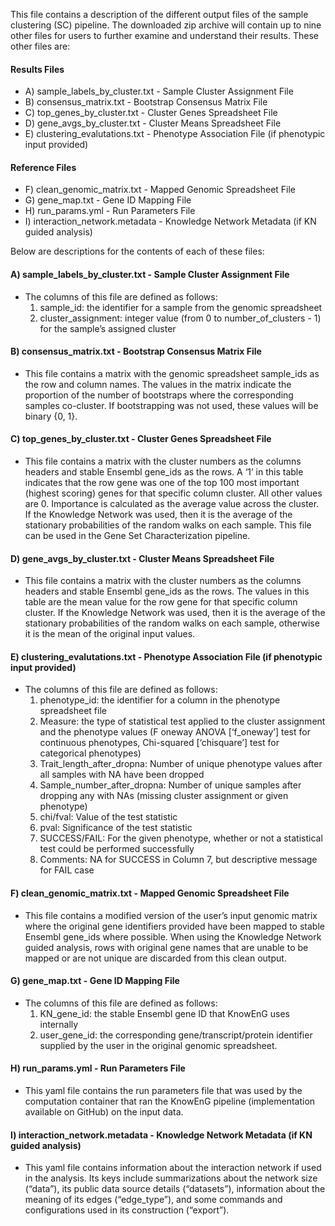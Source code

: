 This file contains a description of the different output files of the sample clustering (SC) pipeline. The downloaded zip archive will contain up to nine other files for users to further examine and understand their results.  These other files are:

#### Results Files
- A) sample_labels_by_cluster.txt - Sample Cluster Assignment File
- B) consensus_matrix.txt - Bootstrap Consensus Matrix File 
- C) top_genes_by_cluster.txt - Cluster Genes Spreadsheet File
- D) gene_avgs_by_cluster.txt - Cluster Means Spreadsheet File
- E) clustering_evalutations.txt - Phenotype Association File (if phenotypic input provided)

#### Reference Files
- F) clean_genomic_matrix.txt - Mapped Genomic Spreadsheet File
- G) gene_map.txt - Gene ID Mapping File
- H) run_params.yml - Run Parameters File
- I) interaction_network.metadata - Knowledge Network Metadata (if KN guided analysis)

Below are descriptions for the contents of each of these files:

#### A) sample_labels_by_cluster.txt - Sample Cluster Assignment File 
- The columns of this file are defined as follows:
  1) sample_id: the identifier for a sample from the genomic spreadsheet
  2) cluster_assignment: integer value (from 0 to number_of_clusters - 1) for the sample’s assigned cluster 

#### B) consensus_matrix.txt - Bootstrap Consensus Matrix File   
- This file contains a matrix with the genomic spreadsheet sample_ids as the row and column names.  The values in the matrix indicate the proportion of the number of bootstraps where the corresponding samples co-cluster.  If bootstrapping was not used, these values will be binary {0, 1}. 

#### C) top_genes_by_cluster.txt - Cluster Genes Spreadsheet File
- This file contains a matrix with the cluster numbers as the columns headers and stable Ensembl gene_ids as the rows. A ‘1’ in this table indicates that the row gene was one of the top 100 most important (highest scoring) genes for that specific column cluster.  All other values are 0.  Importance is calculated as the average value across the cluster.  If the Knowledge Network was used, then it is the average of the stationary probabilities of the random walks on each sample. This file can be used in the Gene Set Characterization pipeline.

#### D) gene_avgs_by_cluster.txt - Cluster Means Spreadsheet File
- This file contains a matrix with the cluster numbers as the columns headers and stable Ensembl gene_ids as the rows. The values in this table are the mean value for the row gene for that specific column cluster. If the Knowledge Network was used, then it is the average of the stationary probabilities of the random walks on each sample, otherwise it is the mean of the original input values.

#### E) clustering_evalutations.txt - Phenotype Association File (if phenotypic input provided)
- The columns of this file are defined as follows:
  1) phenotype_id: the identifier for a column in the phenotype spreadsheet file
  2) Measure: the type of statistical test applied to the cluster assignment and the phenotype values (F oneway ANOVA [‘f_oneway’] test for continuous phenotypes, Chi-squared [‘chisquare’] test for categorical phenotypes)
  3) Trait_length_after_dropna: Number of unique phenotype values after all samples with NA have been dropped
  4) Sample_number_after_dropna: Number of unique samples after dropping any with NAs (missing cluster assignment or given phenotype)
  5) chi/fval: Value of the test statistic
  6) pval: Significance of the test statistic
  7) SUCCESS/FAIL: For the given phenotype, whether or not a statistical test could be performed successfully
  8) Comments: NA for SUCCESS in Column 7, but descriptive message for FAIL case

#### F) clean_genomic_matrix.txt - Mapped Genomic Spreadsheet File
- This file contains a modified version of the user’s input genomic matrix where the original gene identifiers provided have been mapped to stable Ensembl gene_ids where possible.  When using the Knowledge Network guided analysis, rows with original gene names that are unable to be mapped or are not unique are discarded from this clean output.

#### G) gene_map.txt - Gene ID Mapping File
- The columns of this file are defined as follows:
    1) KN_gene_id: the stable Ensembl gene ID that KnowEnG uses internally
    2) user_gene_id: the corresponding gene/transcript/protein identifier supplied by the user in the original genomic spreadsheet.

#### H) run_params.yml - Run Parameters File
- This yaml file contains the run parameters file that was used by the computation container that ran the KnowEnG pipeline (implementation available on GitHub) on the input data.

#### I) interaction_network.metadata - Knowledge Network Metadata (if KN guided analysis)
- This yaml file contains information about the interaction network if used in the analysis.  Its keys include summarizations about the network size (“data”), its public data source details (“datasets”), information about the meaning of its edges (“edge_type”), and some commands and configurations used in its construction (“export”).


